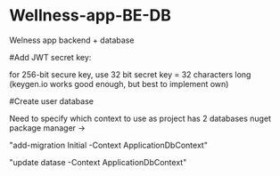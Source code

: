 # Wellness-app-BE-DB
Welness app backend + database

#Add JWT secret key:

for 256-bit secure key, use 32 bit secret key = 32 characters long
(keygen.io works good enough, but best to implement own)

#Create user database

Need to specify which context to use as project has 2 databases
nuget package manager -> 

"add-migration Initial -Context ApplicationDbContext"

"update datase -Context ApplicationDbContext"
